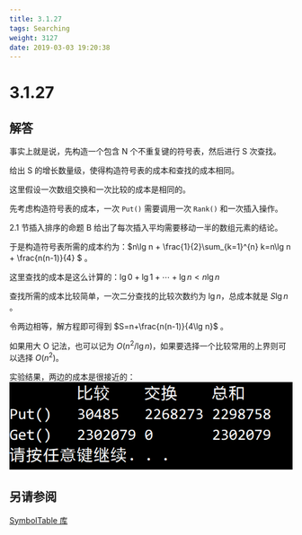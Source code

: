 ```yaml
---
title: 3.1.27
tags: Searching
weight: 3127
date: 2019-03-03 19:20:38
---
```


# 3.1.27


## 解答

事实上就是说，先构造一个包含 N 个不重复键的符号表，然后进行 S 次查找。

给出 S 的增长数量级，使得构造符号表的成本和查找的成本相同。

这里假设一次数组交换和一次比较的成本是相同的。

先考虑构造符号表的成本，一次 `Put()` 需要调用一次 `Rank()` 和一次插入操作。

2.1 节插入排序的命题 B 给出了每次插入平均需要移动一半的数组元素的结论。

于是构造符号表所需的成本约为：$n\lg n + \frac{1}{2}\sum_{k=1}^{n} k=n\lg n + \frac{n(n-1)}{4} $ 。

这里查找的成本是这么计算的：$\lg0+\lg1+\cdots+\lg n < n\lg n$

查找所需的成本比较简单，一次二分查找的比较次数约为 $\lg n$，总成本就是 $S\lg n$ 。

令两边相等，解方程即可得到 $S=n+\frac{n(n-1)}{4\lg n}$ 。

如果用大 O 记法，也可以记为 $O(n^2 / \lg n)$，如果要选择一个比较常用的上界则可以选择 $O(n^2)$。

实验结果，两边的成本是很接近的：
![](/resources/3-1-27/1.png)

## 另请参阅

[SymbolTable 库](https://github.com/ikesnowy/Algorithms-4th-Edition-in-Csharp/tree/master/3%20Searching/3.1/SymbolTable)
